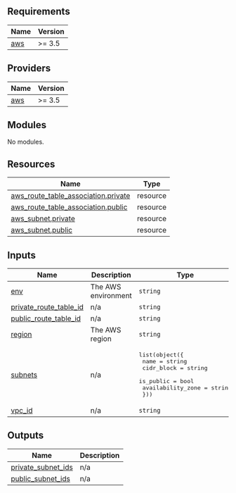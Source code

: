 ## Requirements

| Name | Version |
|------|---------|
| <a name="requirement_aws"></a> [aws](#requirement\_aws) | >= 3.5 |

## Providers

| Name | Version |
|------|---------|
| <a name="provider_aws"></a> [aws](#provider\_aws) | >= 3.5 |

## Modules

No modules.

## Resources

| Name | Type |
|------|------|
| [aws_route_table_association.private](https://registry.terraform.io/providers/hashicorp/aws/latest/docs/resources/route_table_association) | resource |
| [aws_route_table_association.public](https://registry.terraform.io/providers/hashicorp/aws/latest/docs/resources/route_table_association) | resource |
| [aws_subnet.private](https://registry.terraform.io/providers/hashicorp/aws/latest/docs/resources/subnet) | resource |
| [aws_subnet.public](https://registry.terraform.io/providers/hashicorp/aws/latest/docs/resources/subnet) | resource |

## Inputs

| Name | Description | Type | Default | Required |
|------|-------------|------|---------|:--------:|
| <a name="input_env"></a> [env](#input\_env) | The AWS environment | `string` | n/a | yes |
| <a name="input_private_route_table_id"></a> [private\_route\_table\_id](#input\_private\_route\_table\_id) | n/a | `string` | n/a | yes |
| <a name="input_public_route_table_id"></a> [public\_route\_table\_id](#input\_public\_route\_table\_id) | n/a | `string` | n/a | yes |
| <a name="input_region"></a> [region](#input\_region) | The AWS region | `string` | n/a | yes |
| <a name="input_subnets"></a> [subnets](#input\_subnets) | n/a | <pre>list(object({<br>    name              = string<br>    cidr_block        = string<br>    is_public         = bool<br>    availability_zone = string<br>  }))</pre> | n/a | yes |
| <a name="input_vpc_id"></a> [vpc\_id](#input\_vpc\_id) | n/a | `string` | n/a | yes |

## Outputs

| Name | Description |
|------|-------------|
| <a name="output_private_subnet_ids"></a> [private\_subnet\_ids](#output\_private\_subnet\_ids) | n/a |
| <a name="output_public_subnet_ids"></a> [public\_subnet\_ids](#output\_public\_subnet\_ids) | n/a |
